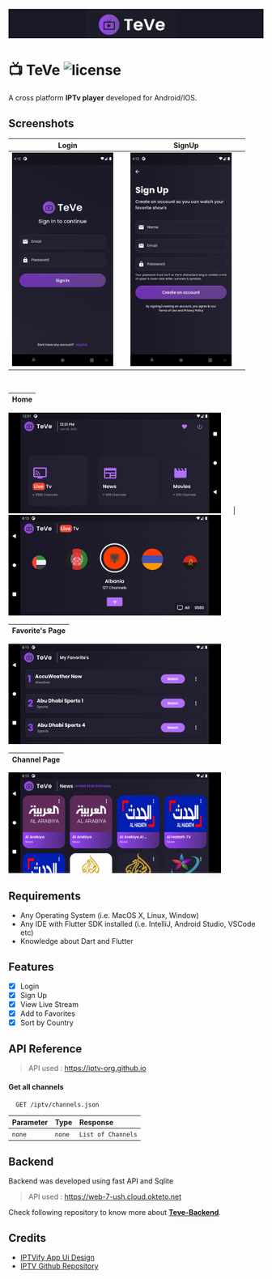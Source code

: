 ![](TeVe.png)

# 📺 **TeVe** ![license](https://img.shields.io/github/license/7-USH/Heart-Rate-Monitor)

A cross platform **IPTv player** developed for Android/IOS.

## **Screenshots**
Login | SignUp
---|---
<img src="ss/ss_1.png" style="margin-right: 20px" alt="drawing" width="200"/> | <img src="ss/ss_3.png" style="margin-right: 20px" alt="drawing" width="200"/>
<br />

Home |
---|
<img src="ss/ss_4.png" style="margin-right: 20px" alt="drawing" width="420"/> 
| <img src="ss/ss_6.png" style="margin-right: 20px" alt="drawing" width="420"/>  
<br />

Favorite's Page |
---|
<img src="ss/ss_7.png" style="margin-right: 20px" alt="drawing" width="420"/>
<br />

Channel Page |
---|
<img src="ss/ss_2.png" style="margin-right: 20px" alt="drawing" width="420"/>

## **Requirements**
- Any Operating System (i.e. MacOS X, Linux, Window)
- Any IDE with Flutter SDK installed (i.e. IntelliJ, Android Studio, VSCode etc)
- Knowledge about Dart and Flutter

## **Features**

- [x] Login
- [x] Sign Up
- [x] View Live Stream
- [x] Add to Favorites
- [x] Sort by Country

## **API Reference**

> API used : https://iptv-org.github.io

#### Get all channels

```http
  GET /iptv/channels.json
```

| Parameter | Type   | Response           |
| :-------- | :----- | :----------------- |
| `none`    | `none` | `List of Channels` |

## **Backend**

Backend was developed using fast API and Sqlite

> API used : https://web-7-ush.cloud.okteto.net

Check following repository to know more about [**Teve-Backend**](https://github.com/7-USH/Teve-Backend).

## **Credits**

- [IPTVify App Ui Design](https://dribbble.com/shots/14754204-IPTVify-App-Ui-Design)
- [IPTV Github Repository](https://github.com/iptv-org/iptv)